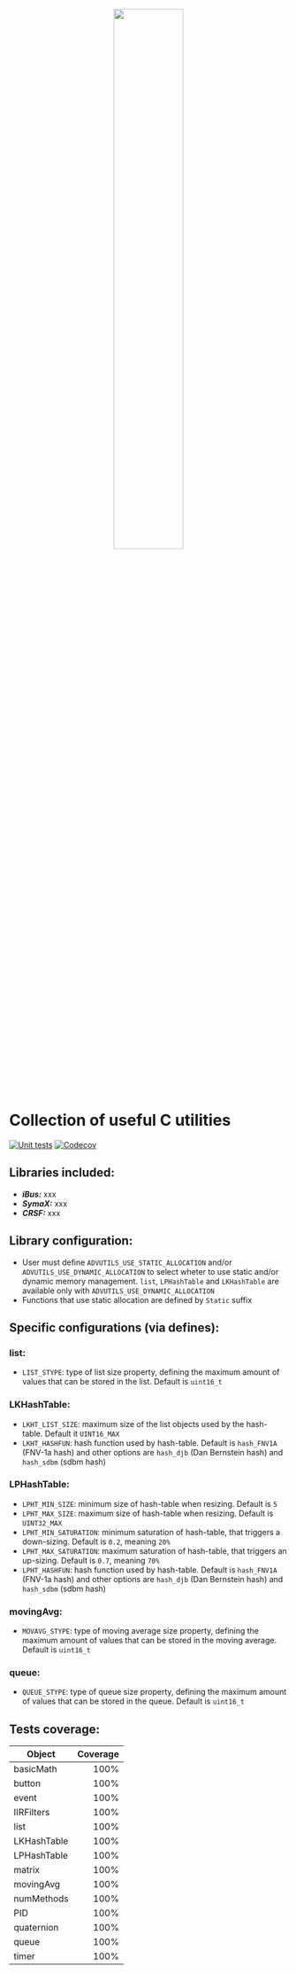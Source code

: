 <p align="center"> <img src="https://github.com/Tellicious/ADV-utils/assets/9076397/3ec512f1-2de6-4226-bc07-e4bfdd686a28" width=50% height=50%> </p>

# Collection of useful C utilities

[![Unit tests](https://github.com/Tellicious/ADV-utils/actions/workflows/runTests.yml/badge.svg?branch=main&event=push&event=workflow_dispatch)](https://github.com/Tellicious/ADV-utils/actions/workflows/runTests.yml)
[![Codecov](https://codecov.io/gh/Tellicious/ADV-utils/graph/badge.svg?token=OJG3076HXJ)](https://codecov.io/gh/Tellicious/ADV-utils)

## Libraries included:
- ***iBus:*** xxx
- ***SymaX:*** xxx
- ***CRSF:*** xxx

## Library configuration:
- User must define `ADVUTILS_USE_STATIC_ALLOCATION` and/or `ADVUTILS_USE_DYNAMIC_ALLOCATION` to select wheter to use static and/or dynamic memory management. `list`, `LPHashTable` and `LKHashTable` are available only with `ADVUTILS_USE_DYNAMIC_ALLOCATION`
- Functions that use static allocation are defined by `Static` suffix

## Specific configurations (via defines):
  
### list:
- `LIST_STYPE`: type of list size property, defining the maximum amount of values that can be stored in the list. Default is `uint16_t`
  
### LKHashTable:
- `LKHT_LIST_SIZE`: maximum size of the list objects used by the hash-table. Default it `UINT16_MAX`
- `LKHT_HASHFUN`: hash function used by hash-table. Default is `hash_FNV1A` (FNV-1a hash) and other options are `hash_djb` (Dan Bernstein hash) and `hash_sdbm` (sdbm hash)

### LPHashTable:
- `LPHT_MIN_SIZE`: minimum size of hash-table when resizing. Default is `5`
- `LPHT_MAX_SIZE`: maximum size of hash-table when resizing. Default is `UINT32_MAX`
- `LPHT_MIN_SATURATION`: minimum saturation of hash-table, that triggers a down-sizing. Default is `0.2`, meaning `20%`
- `LPHT_MAX_SATURATION`: maximum saturation of hash-table, that triggers an up-sizing. Default is `0.7`, meaning `70%`
- `LPHT_HASHFUN`: hash function used by hash-table. Default is `hash_FNV1A` (FNV-1a hash) and other options are `hash_djb` (Dan Bernstein hash) and `hash_sdbm` (sdbm hash)

### movingAvg:
- `MOVAVG_STYPE`: type of moving average size property, defining the maximum amount of values that can be stored in the moving average. Default is `uint16_t`

### queue:
- `QUEUE_STYPE`: type of queue size property, defining the maximum amount of values that can be stored in the queue. Default is `uint16_t`

## Tests coverage:
| Object      | Coverage |
| ----------- | -------: |
| basicMath   |     100% |
| button      |     100% |
| event       |     100% |
| IIRFilters  |     100% |
| list        |     100% |
| LKHashTable |     100% |
| LPHashTable |     100% |
| matrix      |     100% |
| movingAvg   |     100% |
| numMethods  |     100% |
| PID         |     100% |
| quaternion  |     100% |
| queue       |     100% |
| timer       |     100% |